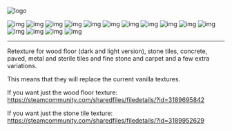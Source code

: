 ![logo](https://purpleorangegames.com/JustFloorTiles/SteamImages/JustFloorTiles.png)


![img](https://purpleorangegames.com/JustFloorTiles/SteamImages/TemplateWoodFloor.png)
![img](https://purpleorangegames.com/JustFloorTiles/SteamImages/TemplateWoodFloorLight.png)
![img](https://purpleorangegames.com/JustFloorTiles/SteamImages/TemplateConcreteTile.png)
![img](https://purpleorangegames.com/JustFloorTiles/SteamImages/TemplatePavedTile.png)
![img](https://purpleorangegames.com/JustFloorTiles/SteamImages/TemplateSteelTile.png)
![img](https://purpleorangegames.com/JustFloorTiles/SteamImages/TemplateGoldTile.png)
![img](https://purpleorangegames.com/JustFloorTiles/SteamImages/TemplateSilverTile.png)
![img](https://purpleorangegames.com/JustFloorTiles/SteamImages/TemplateSterileTile.png)
![img](https://purpleorangegames.com/JustFloorTiles/SteamImages/TemplateStoneTile.png)
![img](https://purpleorangegames.com/JustFloorTiles/SteamImages/TemplateFineStoneTile.png)
![img](https://purpleorangegames.com/JustFloorTiles/SteamImages/TemplateFineStoneTileSpecial.png)
![img](https://purpleorangegames.com/JustFloorTiles/SteamImages/TemplateFineCarpetTile.png)
![img](https://purpleorangegames.com/JustFloorTiles/SteamImages/TemplateFineCarpetTileSpecial.png)
![img](https://purpleorangegames.com/JustFloorTiles/SteamImages/TemplateFineCarpetTileLineHorizontal.png)
![img](https://purpleorangegames.com/JustFloorTiles/SteamImages/TemplateFineCarpetTileLineVertical.png)

---

Retexture for wood floor (dark and light version), stone tiles, concrete, paved, metal and sterile tiles and fine stone and carpet and a few extra variations.

This means that they will replace the current vanilla textures.

If you want just the wood floor texture:
https://steamcommunity.com/sharedfiles/filedetails/?id=3189695842

If you want just the stone tile texture:
https://steamcommunity.com/sharedfiles/filedetails/?id=3189952629
